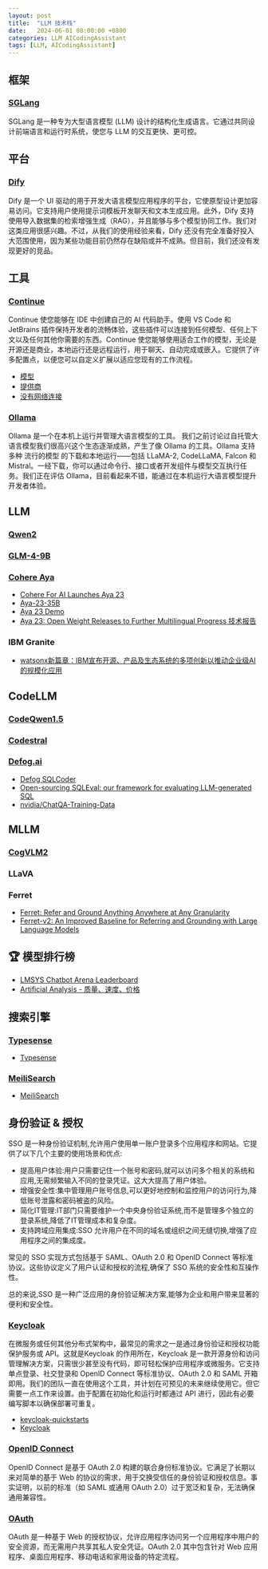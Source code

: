 ```yaml
---
layout: post
title:  "LLM 技术栈"
date:   2024-06-01 08:00:00 +0800
categories: LLM AICodingAssistant
tags: [LLM, AICodingAssistant]
---
```


## 框架
### [SGLang][SGLang]

SGLang 是一种专为大型语言模型 (LLM) 设计的结构化生成语言。它通过共同设计前端语言和运行时系统，使您与 LLM 的交互更快、更可控。

## 平台
### [Dify][Dify]

Dify 是一个 UI 驱动的用于开发大语言模型应用程序的平台，它使原型设计更加容易访问。它支持用户使用提示词模板开发聊天和文本生成应用。此外，Dify 支持使用导入数据集的检索增强生成（RAG），并且能够与多个模型协同工作。我们对这类应用很感兴趣。不过，从我们的使用经验来看，Dify 还没有完全准备好投入大范围使用，因为某些功能目前仍然存在缺陷或并不成熟。但目前，我们还没有发现更好的竞品。


## 工具
### [Continue][Continue]

Continue 使您能够在 IDE 中创建自己的 AI 代码助手。使用 VS Code 和 JetBrains 插件保持开发者的流畅体验，这些插件可以连接到任何模型、任何上下文以及任何其他你需要的东西。Continue 使您能够使用适合工作的模型，无论是开源还是商业，本地运行还是远程运行，用于聊天、自动完成或嵌入。它提供了许多配置点，以便您可以自定义扩展以适应您现有的工作流程。

- [模型](https://continue.dev/docs/model-setup/select-model)
- [提供商](https://continue.dev/docs/model-setup/select-provider)
- [没有网络连接](https://continue.dev/docs/walkthroughs/running-continue-without-internet)

### [Ollama][Ollama]
Ollama 是一个在本机上运行并管理大语言模型的工具。 我们之前讨论过自托管大语言模型我们很高兴这个生态逐渐成熟，产生了像 Ollama 的工具。Ollama 支持多种 流行的模型 的下载和本地运行——包括 LLaMA-2, CodeLLaMA, Falcon 和 Mistral。一经下载，你可以通过命令行、接口或者开发组件与模型交互执行任务。我们正在评估 Ollama，目前看起来不错，能通过在本机运行大语言模型提升开发者体验。


## LLM

### [Qwen2](https://qwenlm.github.io/zh/blog/qwen2/)

### [GLM-4-9B](https://github.com/THUDM/GLM-4/)

### [Cohere Aya](https://cohere.com/research/aya)
- [Cohere For AI Launches Aya 23](https://cohere.com/blog/aya23)
- [Aya-23-35B](https://huggingface.co/CohereForAI/aya-23-35B)
- [Aya 23 Demo](https://huggingface.co/spaces/CohereForAI/aya-23)
- [Aya 23: Open Weight Releases to Further Multilingual Progress 技术报告](https://cohere.com/research/aya/aya-23-technical-report.pdf)

### IBM Granite
- [watsonx新篇章：IBM宣布开源、产品及生态系统的多项创新以推动企业级AI的规模化应用](https://china.newsroom.ibm.com/2024-05-22-watsonx-IBM-AI)


## CodeLLM

### [CodeQwen1.5](https://qwenlm.github.io/zh/blog/codeqwen1.5/)

### [Codestral](https://mistral.ai/news/codestral/)

### [Defog.ai](https://github.com/defog-ai)
- [Defog SQLCoder](https://github.com/defog-ai/sqlcoder)
- [Open-sourcing SQLEval: our framework for evaluating LLM-generated SQL](https://defog.ai/blog/open-sourcing-sqleval/)
- [nvidia/ChatQA-Training-Data](https://huggingface.co/datasets/nvidia/ChatQA-Training-Data)


## MLLM

### [CogVLM2](https://github.com/THUDM/CogVLM2)

### LLaVA

### Ferret
- [Ferret: Refer and Ground Anything Anywhere at Any Granularity](https://github.com/apple/ml-ferret)
- [Ferret-v2: An Improved Baseline for Referring and Grounding with Large Language Models](https://arxiv.org/abs/2404.07973)


## 🏆 模型排行榜
- [LMSYS Chatbot Arena Leaderboard](https://chat.lmsys.org/?leaderboard)
- [Artificial Analysis - 质量、速度、价格](https://artificialanalysis.ai/)


## 搜索引擎

### [Typesense](https://typesense.org/)
- [Typesense](https://www.thoughtworks.com/zh-cn/radar/tools/typesense)

### [MeiliSearch](https://www.meilisearch.com/)
- [MeiliSearch](https://www.thoughtworks.com/zh-cn/radar/platforms/meilisearch)


## 身份验证 & 授权

SSO 是一种身份验证机制,允许用户使用单一账户登录多个应用程序和网站。它提供了以下几个主要的使用场景和优点:

- 提高用户体验:用户只需要记住一个账号和密码,就可以访问多个相关的系统和应用,无需频繁输入不同的登录凭证。这大大提高了用户体验。
- 增强安全性:集中管理用户账号信息,可以更好地控制和监控用户的访问行为,降低账号泄露和密码被盗的风险。
- 简化IT管理:IT部门只需要维护一个中央身份验证系统,而不是管理多个独立的登录系统,降低了IT管理成本和复杂度。
- 支持跨域应用集成:SSO 允许用户在不同的域名或组织之间无缝切换,增强了应用程序之间的集成度。

常见的 SSO 实现方式包括基于 SAML、OAuth 2.0 和 OpenID Connect 等标准协议。这些协议定义了用户认证和授权的流程,确保了 SSO 系统的安全性和互操作性。

总的来说,SSO 是一种广泛应用的身份验证解决方案,能够为企业和用户带来显著的便利和安全性。

### [Keycloak](https://github.com/keycloak/keycloak)

在微服务或任何其他分布式架构中，最常见的需求之一是通过身份验证和授权功能保护服务或 API。这就是Keycloak 的作用所在，Keycloak 是一款开源身份和访问管理解决方案，只需很少甚至没有代码，即可轻松保护应用程序或微服务。它支持单点登录、社交登录和 OpenID Connect 等标准协议、OAuth 2.0 和 SAML 开箱即用。我们的团队一直在使用这个工具，并计划在可预见的未来继续使用它。但它需要一点工作来设置。由于配置在初始化和运行时都通过 API 进行，因此有必要编写脚本以确保部署可重复。

- [keycloak-quickstarts](https://github.com/keycloak/keycloak-quickstarts)
- [Keycloak](https://www.thoughtworks.com/en-cn/radar/platforms/keycloak)

### [OpenID Connect](https://www.thoughtworks.com/en-cn/radar/platforms/openid-connect)

OpenID Connect 是基于 OAuth 2.0 构建的联合身份标准协议。它满足了长期以来对简单的基于 Web 的协议的需求，用于交换受信任的身份验证和授权信息。事实证明，以前的标准（如 SAML 或通用 OAuth 2.0）过于宽泛和复杂，无法确保通用兼容性。

### [OAuth](https://www.thoughtworks.com/en-cn/radar/platforms/oauth)

OAuth 是一种基于 Web 的授权协议，允许应用程序访问另一个应用程序中用户的安全资源，而无需用户共享其私人安全凭证。OAuth 2.0 其中包含针对 Web 应用程序、桌面应用程序、移动电话和家用设备的特定流程。


[SGLang]: https://github.com/sgl-project/sglang
[Dify]: https://github.com/langgenius/dify
[Continue]: https://github.com/continuedev/continue
[Ollama]: https://github.com/ollama/ollama
